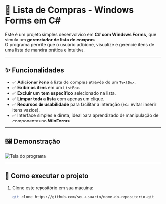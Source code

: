 # 🛒 Lista de Compras - Windows Forms em C#

Este é um projeto simples desenvolvido em **C# com Windows Forms**, que simula um **gerenciador de lista de compras**.  
O programa permite que o usuário adicione, visualize e gerencie itens de uma lista de maneira prática e intuitiva.

---

## ✨ Funcionalidades

- ✅ **Adicionar itens** à lista de compras através de um `TextBox`.
- ✅ **Exibir os itens** em um `ListBox`.
- ✅ **Excluir um item específico** selecionado na lista.
- ✅ **Limpar toda a lista** com apenas um clique.
- ✅ **Recursos de usabilidade** para facilitar a interação (ex.: evitar inserir itens vazios).
- ✅ Interface simples e direta, ideal para aprendizado de manipulação de componentes no **WinForms**.

---

## 🖼️ Demonstração

![Tela do programa](print.jpg)

---

## 🚀 Como executar o projeto

1. Clone este repositório em sua máquina:
   ```bash
   git clone https://github.com/seu-usuario/nome-do-repositorio.git




